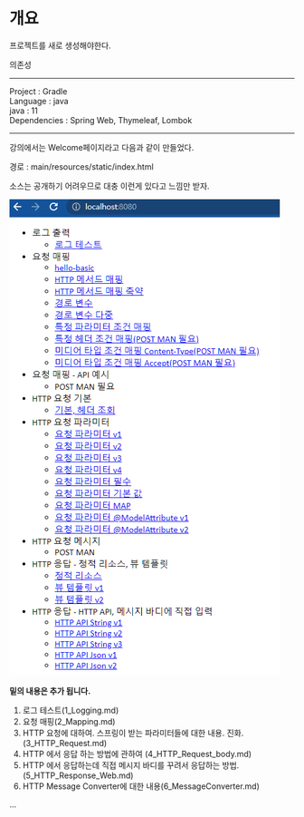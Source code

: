 # 개요

프로젝트를 새로 생성해야한다.

의존성

-----

Project : Gradle  
Language : java  
java  : 11  
Dependencies : Spring Web, Thymeleaf, Lombok

-----

강의에서는 Welcome페이지라고 다음과 같이 만들었다.

경로 : main/resources/static/index.html

소스는 공개하기 어려우므로 대충 이런게 있다고 느낌만 받자.

![](img/index.png)  

**밑의 내용은 추가 됩니다.**

1. 로그 테스트(1_Logging.md)
2. 요청 매핑(2_Mapping.md)
3. HTTP 요청에 대하여. 스프링이 받는 파라미터들에 대한 내용. 진화.(3_HTTP_Request.md) 
4. HTTP 에서 응답 하는 방법에 관하여 (4_HTTP_Request_body.md)
5. HTTP 에서 응답하는데 직접 메시지 바디를 꾸려서 응답하는 방법.(5_HTTP_Response_Web.md)
6. HTTP Message Converter에 대한 내용(6_MessageConverter.md)
   
...

